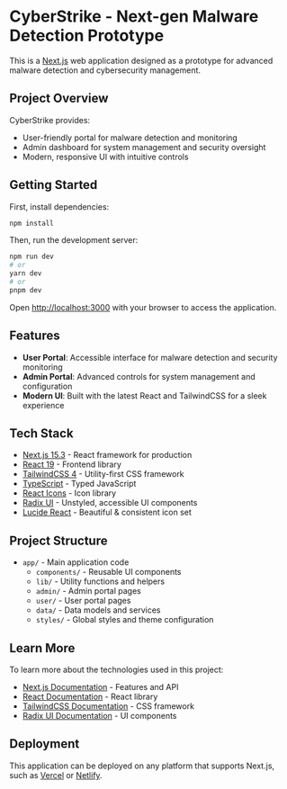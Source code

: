 # CyberStrike - Next-gen Malware Detection Prototype

This is a [Next.js](https://nextjs.org) web application designed as a prototype for advanced malware detection and cybersecurity management.

## Project Overview

CyberStrike provides:
- User-friendly portal for malware detection and monitoring
- Admin dashboard for system management and security oversight
- Modern, responsive UI with intuitive controls

## Getting Started

First, install dependencies:

```bash
npm install
```

Then, run the development server:

```bash
npm run dev
# or
yarn dev
# or
pnpm dev
```

Open [http://localhost:3000](http://localhost:3000) with your browser to access the application.

## Features

- **User Portal**: Accessible interface for malware detection and security monitoring
- **Admin Portal**: Advanced controls for system management and configuration
- **Modern UI**: Built with the latest React and TailwindCSS for a sleek experience

## Tech Stack

- [Next.js 15.3](https://nextjs.org/) - React framework for production
- [React 19](https://react.dev/) - Frontend library
- [TailwindCSS 4](https://tailwindcss.com/) - Utility-first CSS framework
- [TypeScript](https://www.typescriptlang.org/) - Typed JavaScript
- [React Icons](https://react-icons.github.io/react-icons/) - Icon library
- [Radix UI](https://www.radix-ui.com/) - Unstyled, accessible UI components
- [Lucide React](https://lucide.dev/) - Beautiful & consistent icon set

## Project Structure

- `app/` - Main application code
  - `components/` - Reusable UI components
  - `lib/` - Utility functions and helpers
  - `admin/` - Admin portal pages
  - `user/` - User portal pages
  - `data/` - Data models and services
  - `styles/` - Global styles and theme configuration

## Learn More

To learn more about the technologies used in this project:

- [Next.js Documentation](https://nextjs.org/docs) - Features and API
- [React Documentation](https://react.dev/) - React library 
- [TailwindCSS Documentation](https://tailwindcss.com/docs) - CSS framework
- [Radix UI Documentation](https://www.radix-ui.com/docs/primitives/overview/introduction) - UI components

## Deployment

This application can be deployed on any platform that supports Next.js, such as [Vercel](https://vercel.com/) or [Netlify](https://www.netlify.com/).

